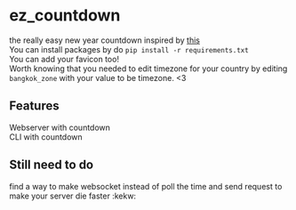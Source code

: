 # ez_countdown
the really easy new year countdown inspired by [this](https://github.com/yogeshwaran01/new-year-countdown-python.git)  
You can install packages by do `pip install -r requirements.txt`  
You can add your favicon too!  
Worth knowing that you needed to edit timezone for your country by editing `bangkok_zone` with your value to be timezone. <3
## Features
Webserver with countdown  
CLI with countdown
## Still need to do
find a way to make websocket instead of poll the time and send request to make your server die faster :kekw:
